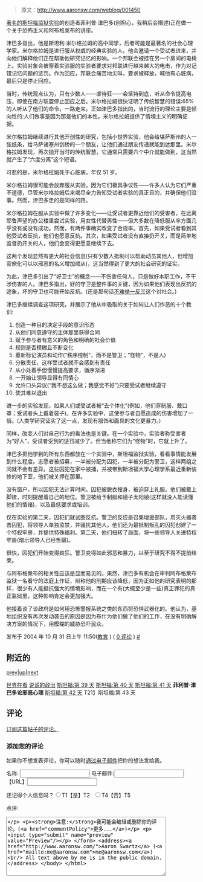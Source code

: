 # 

> 原文：<http://www.aaronsw.com/weblog/001450>

[著名的](http://www.transom.org/sounds/2002/shows/20020116.walker.focusgroup.mp3)[斯坦福监狱实验](http://prisonexp.org/)的创造者菲利普·津巴多(别担心，我稍后会描述)正在做一个关于恐怖主义和阿布格莱布的讲座。

津巴多指出，他是斯坦利·米尔格拉姆的高中同学，后者可能是最著名的社会心理学家。米尔格拉姆是进行服从权威的经典实验的人。他会邀请一个受试者进来，并向他们解释他们正在帮助他研究记忆的影响。一个邦联会被挂在另一个房间的电椅上。实验对象会被穿着实验服的实验者要求对邦联进行越来越大的电击，作为对记错记忆问题的惩罚。作为回应，邦联会痛苦地尖叫，要求被释放，喊他有心脏病，最后只是停止回应。

当时，传统观点认为，只有少数人——虐待狂——会坚持到底，听从命令提高电压，即使在南方联盟停止回应之后。米尔格拉姆很快证明了传统智慧的错误:65%的人听从了他们的命令，一路走来。正如津巴多指出的，当时流行的理论主要是倾向性的:人们做事是因为那是他们的本性。米尔格拉姆提供了情境主义的明确证据。

米尔格拉姆继续进行其他开创性的研究，包括小世界实验，他会给堪萨斯州的人一张纸条，给马萨诸塞州剑桥的一个朋友，让他们通过朋友传递就能到达那里。米尔格拉姆发现，再次抛开当时的传统智慧，它通常只需要六个中介就能做到，这当然就产生了“六度分离”这个短语。

可悲的是，米尔格拉姆死于心脏病，年仅 51 岁。

米尔格拉姆很可能会放弃服从实验，因为它们极具争议性——许多人认为它们严重不道德，尽管米尔格拉姆后来竭尽全力告知受试者实验的真正目的，并确保他们没事。然而，津巴多走的是同样的路。

米尔格拉姆在服从实验中做了许多变化——让受试者更靠近他们的受害者，在远离耶鲁声望的办公楼里尝试实验，用女性代替男性——但大多数在降低服从率方面几乎没有或没有成功。然而，有两件事确实改变了合规率。首先，如果受试者看到其他受试者反抗，他们也愿意反抗。其次，如果受试者没有直接扔开关，而是简单地监督扔开关的人，他们会变得更愿意继续下去。

这两个发现显然有更大的社会信息(只有少数人抵制可以帮助动员其他人，但增加官僚化可以以邪恶的名义增加顺从)，这当然得到了更大的社会研究的证实。

为此，津巴多引出了“好卫士”的概念——不伤害任何人，只是做好本职工作，不干涉伤害的人。津巴多指出，好的守卫是整件事的关键，因为如果他们表现出反抗的迹象，坏的守卫也可能开始反抗。(还是那句话[不难举一反三](http://www.workingforchange.com/comic.cfm?itemid=17313)这个对社会。)

津巴多继续调查这项研究，并展示了他从中吸取的关于如何让人们作恶的十个教训:

1.  创造一种目的决定手段的意识形态
2.  从他们同意遵守的主体那里获得合同
3.  赋予参与者有意义的角色和明确的社会价值
4.  规则是否模糊且不断变化
5.  重新标记演员和动作(“秩序控制”，而不是警卫；“怪物”，不是人)
6.  分散责任，这样受试者就不会感到有责任
7.  从小处着手但慢慢提高要求，循序渐进
8.  一开始让领导显得有同情心
9.  允许口头异议(“我不想这么做；我感觉不好”)只要受试者继续遵守
10.  使其难以退出

进一步的实验发现，如果人们或受试者被“去个体化”(例如，他们穿制服、戴口罩；受试者头上戴着袋子)。在许多实验中，这使参与者自愿造成的伤害增加了一倍。(人类学研究证实了这一点，发现有服饰和面具的文化更暴力。)

同样，改变人们对自己行为的看法也是关键。在一个实验中，实验者称受害者为“好人”，受试者受到的惩罚减少了。但当他称它们为“怪物”时，它就上升了。

津巴多把他学到的所有东西都放在一个实验中，斯坦福监狱实验，看看事情能发展到什么程度。志愿者被招募，一半被分配为囚犯，一半被分配为警卫，这样两组之间就不会有差异。这些囚犯在家中被捕，并被带到斯坦福大学心理学系最近重新装修的地下室，他们被关押在那里。

没有窗户，所以囚犯无法计算时间。囚犯被脱衣搜身，被迫穿上礼服。他们被戴上脚镣，时刻提醒着自己的地位。警卫被给予制服和镜子太阳镜(这样就没人能读懂他们的情绪)，以及最低要求或培训。

仅在实验的第二天，囚犯们就试图反抗。警卫的反应是召集增援部队，用灭火器袭击囚犯，将领导人单独监禁，并骚扰其他人。他们还为最抵制叛乱的囚犯创建了一个特权牢房，并提供特殊福利。第二天，他们扭转了局面，将一些领导人关进特权牢房(暗示领导人已经售罄)。

很快，囚犯们开始变得疯狂。警卫变得如此邪恶和暴力，以至于研究不得不提前结束。

与阿布格莱布的相关性应该是显而易见的。果然，津巴多有机会在审判阿布格莱布监狱一名看守的法庭上作证，辩称他的刑期应该降低，因为正如他的研究表明的那样，很少有人能抵抗强大的情境影响，而在一个有(大概至少是一些)真正罪犯的真正监狱里，这种影响肯定会更加强大。

他接着谈了谈政府是如何用恐怖警报系统之类的东西将恐惧武器化的。他认为，基地组织没有再次发动袭击的原因是因为布什为他们做了他们的工作，在没有明确解决方案的情况下，用模糊的威胁恐吓民众。

发布于 2004 年 10 月 31 日上午 11:50([教育](cat_education) ) ( [0 评论](#comments) ) [#](001450)

## 附近的

[prev](001449 "Stanford: Day 41")|[up](./)|[next](001451 "Stanford: Day 42")

[世界在看](001444)
[说谎的政治](001445)
[斯坦福:第 39 天](001446)
[斯坦福:第 40 天](001448)
[斯坦福:第 41 天](001449)
**菲利普·津巴多论邪恶心理**
[斯坦福:第 42 天](001451)
T21】斯坦福:第 43 天

## 评论

[订阅这篇帖子的评论。](feed:http://www.aaronsw.com/weblog/001450.xml)

### 添加您的评论

如果你不想发表评论，你可以随时[通过电子邮件](mailto:weblog@aaronsw.com)把你的想法发给我。

<form method="post" action="http://notabug.com/mt/gorsnikat.cgi" name="comments_form" onsubmit="if (this.bakecookie[0].checked) rememberMe(this)" id="comments_form"><input type="hidden" name="static" value="1"> <input type="hidden" name="entry_id" value="1450">

<label for="author">名称:</label> <input tabindex="1" id="author" name="author">
<label for="email">电子邮件:</label><input tabindex="2" id="email" name="email"><label for="url">【URL】</label><input tabindex="3" id="url" name="url">

还记得个人信息吗？<input type="radio" id="bakecookie" name="bakecookie">T1【是】T2<input type="radio" id="forget" name="bakecookie" onclick="forgetMe(this.form)" value="Forget Info" style="margin-left: 15px;">T4【否】T5

<label for="text">点评:</label>
<textarea tabindex="4" id="text" name="text" rows="10" cols="50"></p> <p><strong>注意:</strong>我可能会编辑或删除你的评论。(<a href="commentPolicy">更多...</a>)</p> <p><input type="submit" name="preview" value="Preview"/></p> </form> <address><a href="http://www.aaronsw.com/">Aaron Swartz</a> (<a href="mailto:me@aaronsw.com">me@aaronsw.com</a>)<br/> All text above by me is in the public domain.</address> </body> </html></textarea>

</form>